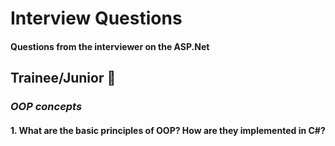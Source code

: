 # **Interview Questions**
#### Questions from the interviewer on the ASP.Net

## **Trainee/Junior** 👼

### *OOP concepts*
#### 1. What are the basic principles of OOP? How are they implemented in C#?

